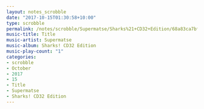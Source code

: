 ```yaml
---
layout: notes_scrobble
date: "2017-10-15T01:30:58+10:00"
type: scrobble
permalink: /notes/scrobble/Supermatse/Sharks%21+CD32+Edition/68a83ca7bf2d21be20e7a44b6e97e7aad3bae399.html
music-title: Title
music-artist: Supermatse
music-album: Sharks! CD32 Edition
music-play-count: "1"
categories:
- scrobble
- October
- 2017
- 15
- Title
- Supermatse
- Sharks! CD32 Edition
---
```

